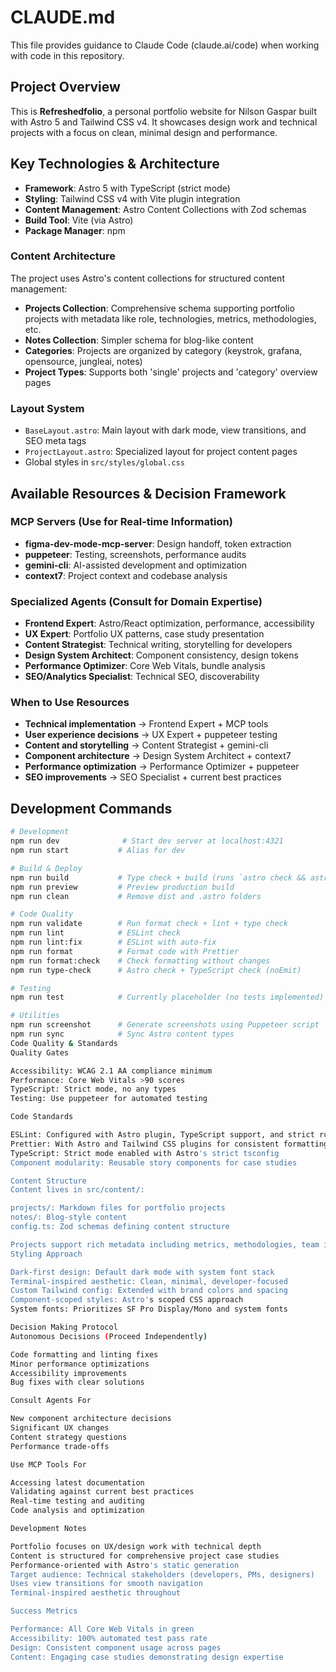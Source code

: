 # CLAUDE.md
This file provides guidance to Claude Code (claude.ai/code) when working with code in this repository.

## Project Overview
This is **Refreshedfolio**, a personal portfolio website for Nilson Gaspar built with Astro 5 and Tailwind CSS v4. It showcases design work and technical projects with a focus on clean, minimal design and performance.

## Key Technologies & Architecture
- **Framework**: Astro 5 with TypeScript (strict mode)
- **Styling**: Tailwind CSS v4 with Vite plugin integration
- **Content Management**: Astro Content Collections with Zod schemas
- **Build Tool**: Vite (via Astro)
- **Package Manager**: npm

### Content Architecture
The project uses Astro's content collections for structured content management:
- **Projects Collection**: Comprehensive schema supporting portfolio projects with metadata like role, technologies, metrics, methodologies, etc.
- **Notes Collection**: Simpler schema for blog-like content
- **Categories**: Projects are organized by category (keystrok, grafana, opensource, jungleai, notes)
- **Project Types**: Supports both 'single' projects and 'category' overview pages

### Layout System
- `BaseLayout.astro`: Main layout with dark mode, view transitions, and SEO meta tags
- `ProjectLayout.astro`: Specialized layout for project content pages
- Global styles in `src/styles/global.css`

## Available Resources & Decision Framework

### MCP Servers (Use for Real-time Information)
- **figma-dev-mode-mcp-server**: Design handoff, token extraction
- **puppeteer**: Testing, screenshots, performance audits
- **gemini-cli**: AI-assisted development and optimization
- **context7**: Project context and codebase analysis

### Specialized Agents (Consult for Domain Expertise)
- **Frontend Expert**: Astro/React optimization, performance, accessibility
- **UX Expert**: Portfolio UX patterns, case study presentation
- **Content Strategist**: Technical writing, storytelling for developers
- **Design System Architect**: Component consistency, design tokens
- **Performance Optimizer**: Core Web Vitals, bundle analysis
- **SEO/Analytics Specialist**: Technical SEO, discoverability

### When to Use Resources
- **Technical implementation** → Frontend Expert + MCP tools
- **User experience decisions** → UX Expert + puppeteer testing
- **Content and storytelling** → Content Strategist + gemini-cli
- **Component architecture** → Design System Architect + context7
- **Performance optimization** → Performance Optimizer + puppeteer
- **SEO improvements** → SEO Specialist + current best practices

## Development Commands
```bash
# Development
npm run dev              # Start dev server at localhost:4321
npm run start           # Alias for dev

# Build & Deploy
npm run build           # Type check + build (runs `astro check && astro build`)
npm run preview         # Preview production build
npm run clean           # Remove dist and .astro folders

# Code Quality
npm run validate        # Run format check + lint + type check
npm run lint            # ESLint check
npm run lint:fix        # ESLint with auto-fix
npm run format          # Format code with Prettier
npm run format:check    # Check formatting without changes
npm run type-check      # Astro check + TypeScript check (noEmit)

# Testing
npm run test            # Currently placeholder (no tests implemented)

# Utilities
npm run screenshot      # Generate screenshots using Puppeteer script
npm run sync            # Sync Astro content types
Code Quality & Standards
Quality Gates

Accessibility: WCAG 2.1 AA compliance minimum
Performance: Core Web Vitals >90 scores
TypeScript: Strict mode, no any types
Testing: Use puppeteer for automated testing

Code Standards

ESLint: Configured with Astro plugin, TypeScript support, and strict rules
Prettier: With Astro and Tailwind CSS plugins for consistent formatting
TypeScript: Strict mode enabled with Astro's strict tsconfig
Component modularity: Reusable story components for case studies

Content Structure
Content lives in src/content/:

projects/: Markdown files for portfolio projects
notes/: Blog-style content
config.ts: Zod schemas defining content structure

Projects support rich metadata including metrics, methodologies, team info, and technical details. The schema is designed for comprehensive case study presentation.
Styling Approach

Dark-first design: Default dark mode with system font stack
Terminal-inspired aesthetic: Clean, minimal, developer-focused
Custom Tailwind config: Extended with brand colors and spacing
Component-scoped styles: Astro's scoped CSS approach
System fonts: Prioritizes SF Pro Display/Mono and system fonts

Decision Making Protocol
Autonomous Decisions (Proceed Independently)

Code formatting and linting fixes
Minor performance optimizations
Accessibility improvements
Bug fixes with clear solutions

Consult Agents For

New component architecture decisions
Significant UX changes
Content strategy questions
Performance trade-offs

Use MCP Tools For

Accessing latest documentation
Validating against current best practices
Real-time testing and auditing
Code analysis and optimization

Development Notes

Portfolio focuses on UX/design work with technical depth
Content is structured for comprehensive project case studies
Performance-oriented with Astro's static generation
Target audience: Technical stakeholders (developers, PMs, designers)
Uses view transitions for smooth navigation
Terminal-inspired aesthetic throughout

Success Metrics

Performance: All Core Web Vitals in green
Accessibility: 100% automated test pass rate
Design: Consistent component usage across pages
Content: Engaging case studies demonstrating design expertise
